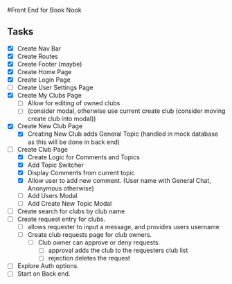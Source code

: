 #Front End for Book Nook

## Tasks

- [x] Create Nav Bar
- [x] Create Routes
- [x] Create Footer (maybe)
- [x] Create Home Page
- [x] Create Login Page
- [ ] Create User Settings Page
- [x] Create My Clubs Page
  - [ ] Allow for editing of owned clubs
  - [ ] (consider modal, otherwise use current create club (consider moving create club into modal))
- [x] Create New Club Page
  - [x] Creating New Club adds General Topic (handled in mock database as this will be done in back end)
- [ ] Create Club Page
  - [x] Create Logic for Comments and Topics
  - [x] Add Topic Switcher
  - [x] Display Comments from current topic
  - [x] Allow user to add new comment. (User name with General Chat, Anonymous otherwise)
  - [ ] Add Users Modal
  - [ ] Add Create New Topic Modal
- [ ] Create search for clubs by club name
- [ ] Create request entry for clubs. 
  - [ ] allows requester to input a message, and provides users username
  - [ ] Create club requests page for club owners. 
    - [ ] Club owner can approve or deny requests. 
      - [ ] approval adds the club to the requesters club list
      - [ ] rejection deletes the request 
- [ ] Explore Auth options. 
- [ ] Start on Back end. 
